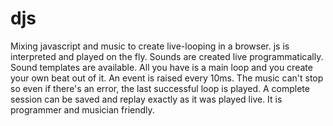 # djs

Mixing javascript and music to create live-looping in a browser. js is interpreted and played on the fly.
Sounds are created live programmatically. Sound templates are available. All you have is a main loop and
you create your own beat out of it. An event is raised every 10ms. The music can't stop so even if there's an
error, the last successful loop is played. A complete session can be saved and replay exactly as it was
played live. It is programmer and musician friendly.
